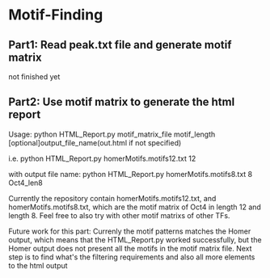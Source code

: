 # Motif-Finding

## Part1: Read peak.txt file and generate motif matrix
not finished yet

## Part2: Use motif matrix to generate the html report
Usage: python HTML_Report.py motif_matrix_file motif_length [optional]output_file_name(out.html if not specified)

i.e. python HTML_Report.py homerMotifs.motifs12.txt 12

with output file name: python HTML_Report.py homerMotifs.motifs8.txt 8 Oct4_len8


Currently the repository contain homerMotifs.motifs12.txt, and homerMotifs.motifs8.txt, which are the motif matrix of Oct4 in length 12 and length 8. Feel free to also try with other motif matrixs of other TFs.


Future work for this part: Currenly the motif patterns matches the Homer output, which means that the HTML_Report.py worked successfully, but the Homer output does not present all the motifs in the motif matrix file. Next step is to find what's the filtering requirements and also all more elements to the html output
